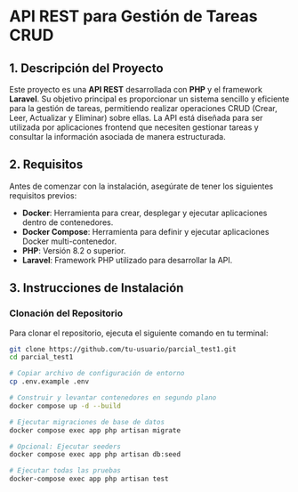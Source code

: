 # API REST para Gestión de Tareas CRUD

## 1. Descripción del Proyecto

Este proyecto es una **API REST** desarrollada con **PHP** y el framework **Laravel**. Su objetivo principal es proporcionar un sistema sencillo y eficiente para la gestión de tareas, permitiendo realizar operaciones CRUD (Crear, Leer, Actualizar y Eliminar) sobre ellas. La API está diseñada para ser utilizada por aplicaciones frontend que necesiten gestionar tareas y consultar la información asociada de manera estructurada.

## 2. Requisitos

Antes de comenzar con la instalación, asegúrate de tener los siguientes requisitos previos:

- **Docker**: Herramienta para crear, desplegar y ejecutar aplicaciones dentro de contenedores.
- **Docker Compose**: Herramienta para definir y ejecutar aplicaciones Docker multi-contenedor.
- **PHP**: Versión 8.2 o superior.
- **Laravel**: Framework PHP utilizado para desarrollar la API.

## 3. Instrucciones de Instalación

### Clonación del Repositorio

Para clonar el repositorio, ejecuta el siguiente comando en tu terminal:

```bash
git clone https://github.com/tu-usuario/parcial_test1.git
cd parcial_test1

# Copiar archivo de configuración de entorno
cp .env.example .env

# Construir y levantar contenedores en segundo plano
docker compose up -d --build

# Ejecutar migraciones de base de datos
docker compose exec app php artisan migrate

# Opcional: Ejecutar seeders
docker compose exec app php artisan db:seed

# Ejecutar todas las pruebas
docker-compose exec app php artisan test
